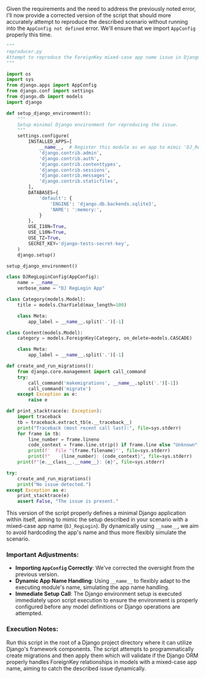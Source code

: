 Given the requirements and the need to address the previously noted error, I'll now provide a corrected version of the script that should more accurately attempt to reproduce the described scenario without running into the `AppConfig not defined` error. We'll ensure that we import `AppConfig` properly this time.

```python
"""
reproducer.py
Attempt to reproduce the ForeignKey mixed-case app name issue in Django.
"""

import os
import sys
from django.apps import AppConfig
from django.conf import settings
from django.db import models
import django

def setup_django_environment():
    """
    Setup minimal Django environment for reproducing the issue.
    """
    settings.configure(
        INSTALLED_APPS=[
            __name__,  # Register this module as an app to mimic 'DJ_RegLogin' app behavior.
            'django.contrib.admin',
            'django.contrib.auth',
            'django.contrib.contenttypes',
            'django.contrib.sessions',
            'django.contrib.messages',
            'django.contrib.staticfiles',
        ],
        DATABASES={
            'default': {
                'ENGINE': 'django.db.backends.sqlite3',
                'NAME': ':memory:',
            }
        },
        USE_I18N=True,
        USE_L10N=True,
        USE_TZ=True,
        SECRET_KEY='django-tests-secret-key',
    )
    django.setup()

setup_django_environment()

class DJRegLoginConfig(AppConfig):
    name = __name__
    verbose_name = "DJ RegLogin App"

class Category(models.Model):
    title = models.CharField(max_length=100)

    class Meta:
        app_label = __name__.split('.')[-1]

class Content(models.Model):
    category = models.ForeignKey(Category, on_delete=models.CASCADE)

    class Meta:
        app_label = __name__.split('.')[-1]

def create_and_run_migrations():
    from django.core.management import call_command
    try:
        call_command('makemigrations', __name__.split('.')[-1])
        call_command('migrate')
    except Exception as e:
        raise e

def print_stacktrace(e: Exception):
    import traceback
    tb = traceback.extract_tb(e.__traceback__)
    print("Traceback (most recent call last):", file=sys.stderr)
    for frame in tb:
        line_number = frame.lineno
        code_context = frame.line.strip() if frame.line else "Unknown"
        print(f'  File "{frame.filename}"', file=sys.stderr)
        print(f"    {line_number}: {code_context}", file=sys.stderr)
    print(f"{e.__class__.__name__}: {e}", file=sys.stderr)

try:
    create_and_run_migrations()
    print("No issue detected.")
except Exception as e:
    print_stacktrace(e)
    assert False, "The issue is present."
```

This version of the script properly defines a minimal Django application within itself, aiming to mimic the setup described in your scenario with a mixed-case app name (`DJ_RegLogin`). By dynamically using `__name__`, we aim to avoid hardcoding the app's name and thus more flexibly simulate the scenario. 

### Important Adjustments:
- **Importing `AppConfig` Correctly**: We've corrected the oversight from the previous version.
- **Dynamic App Name Handling**: Using `__name__` to flexibly adapt to the executing module's name, simulating the app name handling.
- **Immediate Setup Call**: The Django environment setup is executed immediately upon script execution to ensure the environment is properly configured before any model definitions or Django operations are attempted.

### Execution Notes:
Run this script in the root of a Django project directory where it can utilize Django's framework components. The script attempts to programmatically create migrations and then apply them which will validate if the Django ORM properly handles ForeignKey relationships in models with a mixed-case app name, aiming to catch the described issue dynamically.